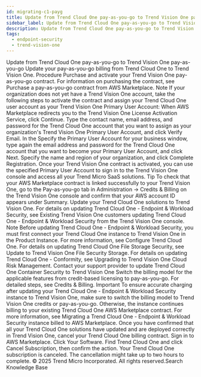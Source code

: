 ```yaml
---
id: migrating-c1-payg
title: Update from Trend Cloud One pay-as-you-go to Trend Vision One pay-as-you-go
sidebar_label: Update from Trend Cloud One pay-as-you-go to Trend Vision One pay-as-you-go
description: Update from Trend Cloud One pay-as-you-go to Trend Vision One pay-as-you-go
tags:
  - endpoint-security
  - trend-vision-one
---
```


 Update from Trend Cloud One pay-as-you-go to Trend Vision One pay-as-you-go Update your pay-as-you-go billing from Trend Cloud One to Trend Vision One. Procedure Purchase and activate your Trend Vision One pay-as-you-go contract. For information on purchasing the contract, see Purchase a pay-as-you-go contract from AWS Marketplace. Note If your organization does not yet have a Trend Vision One account, take the following steps to activate the contract and assign your Trend Cloud One user account as your Trend Vision One Primary User Account: When AWS Marketplace redirects you to the Trend Vision One License Activation Service, click Continue. Type the contact name, email address, and password for the Trend Cloud One account that you want to assign as your organization's Trend Vision One Primary User Account, and click Verify Email. In the Specify the Primary User Account for your business window, type again the email address and password for the Trend Cloud One account that you want to become your Primary User Account, and click Next. Specify the name and region of your organization, and click Complete Registration. Once your Trend Vision One contract is activated, you can use the specified Primary User Account to sign in to the Trend Vision One console and access all your Trend Micro SaaS solutions. Tip To check that your AWS Marketplace contract is linked successfully to your Trend Vision One, go to the Pay-as-you-go tab in Administration → Credits & Billing on the Trend Vision One console and confirm that your AWS account ID appears under Summary. Update your Trend Cloud One solutions to Trend Vision One. For details on updating Trend Cloud One - Endpoint & Workload Security, see Existing Trend Vision One customers updating Trend Cloud One - Endpoint & Workload Security from the Trend Vision One console. Note Before updating Trend Cloud One - Endpoint & Workload Security, you must first connect your Trend Cloud One instance to Trend Vision One in the Product Instance. For more information, see Configure Trend Cloud One. For details on updating Trend Cloud One File Storage Security, see Update to Trend Vision One File Security Storage. For details on updating Trend Cloud One - Conformity, see Upgrading to Trend Vision One Cloud Risk Management. Contact your support provider to update Trend Cloud One Container Security to Trend Vision One Switch the billing model for the applicable features from credit-based licensing to pay-as-you-go. For detailed steps, see Credits & Billing. Important To ensure accurate charging after updating your Trend Cloud One - Endpoint & Workload Security instance to Trend Vision One, make sure to switch the billing model to Trend Vision One credits or pay-as-you-go. Otherwise, the instance continues billing to your existing Trend Cloud One AWS Marketplace contract. For more information, see Migrating a Trend Cloud One - Endpoint & Workload Security instance billed to AWS Marketplace. Once you have confirmed that all your Trend Cloud One solutions have updated and are deployed correctly in Trend Vision One, cancel your Trend Cloud One billing contract. Sign in to AWS Marketplace. Click Your Software. Find Trend Cloud One and click Cancel Subscription, then confirm the action. Your Trend Cloud One subscription is canceled. The cancellation might take up to two hours to complete. © 2025 Trend Micro Incorporated. All rights reserved.Search Knowledge Base